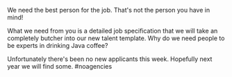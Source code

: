 We need the best person for the job. That's not the person you have in mind! 

What we need from you is a detailed job specification that we will take an completely butcher into our new talent template. Why do we need people to be experts in drinking Java coffee? 

Unfortunately there's been no new applicants this week. Hopefully next year we will find some. #noagencies